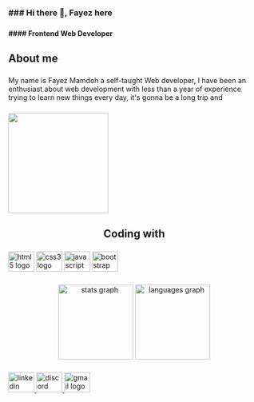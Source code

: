 <h3 align="left">
### Hi there 👋, Fayez here</h3>

###

<h4 align="left">
#### Frontend Web Developer</h4>

###

<h2 align="left">About me</h2>

###

<p align="left">My name is Fayez Mamdoh a self-taught Web developer, I have been an enthusiast about web development with less than a year of experience trying to learn new things every day, it's gonna be a long trip and</p>

###

<div align="left">
  <img height="200" src="https://cdn.discordapp.com/attachments/565625598412587018/1050540792617381918/04411d819bfed0400b54cfa43d14eb7e.jpg"  />
</div>

###

<h2 align="center">Coding with</h2>

###

<div align="left">
  <img src="https://cdn.jsdelivr.net/gh/devicons/devicon/icons/html5/html5-original.svg" height="40" width="52" alt="html5 logo"  />
  <img src="https://cdn.jsdelivr.net/gh/devicons/devicon/icons/css3/css3-original.svg" height="40" width="52" alt="css3 logo"  />
  <img src="https://cdn.jsdelivr.net/gh/devicons/devicon/icons/javascript/javascript-original.svg" height="40" width="52" alt="javascript logo"  />
  <img src="https://cdn.jsdelivr.net/gh/devicons/devicon/icons/bootstrap/bootstrap-original.svg" height="40" width="52" alt="bootstrap logo"  />
</div>

###

<div align="center">
  <img src="https://github-readme-stats.vercel.app/api?hide_title=false&hide_rank=false&show_icons=true&include_all_commits=true&count_private=true&disable_animations=false&theme=nightowl&locale=en&hide_border=false&username=Fayezl" height="150" alt="stats graph"  />
  <img src="https://github-readme-stats.vercel.app/api/top-langs?locale=en&hide_title=false&layout=compact&card_width=320&langs_count=5&theme=default&hide_border=false&username=Fayezl" height="150" alt="languages graph"  />
</div>

###

<div align="left">
  <a href="https://www.linkedin.com/in/fayez-mamdoh/" target="_blank">
    <img src="https://raw.githubusercontent.com/maurodesouza/profile-readme-generator/master/src/assets/icons/social/linkedin/default.svg" width="52" height="40" alt="linkedin logo"  />
  </a>
  <a href="! ๖̶̶̶ζ͜͡Fayez#8914" target="_blank">
    <img src="https://raw.githubusercontent.com/maurodesouza/profile-readme-generator/master/src/assets/icons/social/discord/default.svg" width="52" height="40" alt="discord logo"  />
  </a>
  <a href="fmamdoh504@gmail.com" target="_blank">
    <img src="https://raw.githubusercontent.com/maurodesouza/profile-readme-generator/master/src/assets/icons/social/gmail/default.svg" width="52" height="40" alt="gmail logo"  />
  </a>
</div>

###
